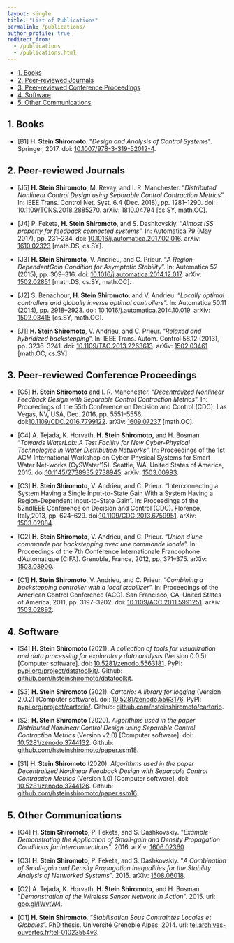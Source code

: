 ```yaml
---
layout: single
title: "List of Publications"
permalink: /publications/
author_profile: true
redirect_from:
  - /publications
  - /publications.html
---
```


- [1. Books](#1-books)
- [2. Peer-reviewed Journals](#2-peer-reviewed-journals)
- [3. Peer-reviewed Conference Proceedings](#3-peer-reviewed-conference-proceedings)
- [4. Software](#4-software)
- [5. Other Communications](#5-other-communications)

## 1. Books

* [B1] **H. Stein Shiromoto**.
  "*Design and Analysis of Control Systems*". Springer, 2017.
  doi: [10.1007/978-3-319-52012-4](http://dx.doi.org/10.1007/978-3-319-52012-4).

## 2. Peer-reviewed Journals

* [J5] **H. Stein Shiromoto**, M. Revay, and I. R. Manchester. “*Distributed Nonlinear Control Design using Separable Control Contraction Metrics*”. In: IEEE Trans. Control Net. Syst. 6.4 (Dec. 2018), pp. 1281–1290. doi: [10.1109/TCNS.2018.2885270](http://dx.doi.org/10.1109/TCNS.2018.2885270). arXiv: [1810.04794](https://arxiv.org/abs/1810.04794) [cs.SY, math.OC].

* [J4] P. Feketa, **H. Stein Shiromoto**, and S. Dashkovskiy. “*Almost ISS property for feedback connected systems*”. In: Automatica 79 (May 2017), pp. 231–234. doi: [10.1016/j.automatica.2017.02.016](http://dx.doi.org/10.1016/j.automatica.2017.02.016). arXiv: [1610.02323](https://arxiv.org/abs/1610.02323) [math.DS, cs.SY].

* [J3] **H. Stein Shiromoto**, V. Andrieu, and C. Prieur. “*A Region-DependentGain Condition for Asymptotic Stability*”. In: Automatica 52 (2015), pp. 309–316. doi: [10.1016/j.automatica.2014.12.017](http://dx.doi.org/10.1016/j.automatica.2014.12.017). arXiv: [1502.02851](https://arxiv.org/abs/1502.02851) [math.DS, cs.SY, math.OC].

* [J2] S. Benachour, **H. Stein Shiromoto**, and V. Andrieu. “*Locally optimal controllers and globally inverse optimal controllers*”. In: Automatica 50.11 (2014), pp. 2918–2923. doi: [10.1016/j.automatica.2014.10.019](http://dx.doi.org/10.1016/j.automatica.2014.10.019). arXiv: [1502.03415](https://arxiv.org/abs/1502.03415) [cs.SY, math.OC].

* [J1] **H. Stein Shiromoto**, V. Andrieu, and C. Prieur. “*Relaxed and hybridized backstepping*”. In: IEEE Trans. Autom. Control 58.12 (2013), pp. 3236–3241. doi: [10.1109/TAC.2013.2263613](http://dx.doi.org/10.1109/TAC.2013.2263613). arXiv: [1502.03461](https://arxiv.org/abs/1502.03461) [math.OC, cs.SY].

## 3. Peer-reviewed Conference Proceedings

* [C5] **H. Stein Shiromoto** and I. R. Manchester. “*Decentralized Nonlinear Feedback Design with Separable Control Contraction Metrics*”. In: Proceedings of the 55th Conference on Decision and Control (CDC). Las Vegas, NV, USA, Dec. 2016, pp. 5551–5556. doi:[10.1109/CDC.2016.7799122](http://dx.doi.org/10.1109/CDC.2016.7799122). arXiv: [1609.07237](https://arxiv.org/abs/1609.07237) [math.OC].

* [C4] A. Tejada, K. Horvath, **H. Stein Shiromoto**, and H. Bosman. “*Towards WaterLab: A Test Facility for New Cyber-Physical Technologies in Water Distribution Networks*”. In: Proceedings of the 1st ACM International Workshop on Cyber-Physical Systems for Smart Water Net-works (CySWater’15). Seattle, WA, United States of America, 2015. doi:[10.1145/2738935.2738945](http://dx.doi.org/10.1145/2738935.2738945). arXiv: [1503.00993](https://arxiv.org/abs/1503.00993).

* [C3] **H. Stein Shiromoto**, V. Andrieu, and C. Prieur. “Interconnecting a System Having a Single Input-to-State Gain With a System Having a Region-Dependent Input-to-State Gain”. In: Proceedings of the 52ndIEEE Conference on Decision and Control (CDC). Florence, Italy,2013, pp. 624–629. doi:[10.1109/CDC.2013.6759951](http://dx.doi.org/10.1109/CDC.2013.6759951). arXiv: [1503.02884](https://arxiv.org/abs/1503.02884).

* [C2] **H. Stein Shiromoto**, V. Andrieu, and C. Prieur. “*Union d’une commande par backstepping avec une commande locale*”. In: Proceedings of the 7th Conférence Internationale Francophone d’Automatique (CIFA). Grenoble, France, 2012, pp. 371–375. arXiv: [1503.03900](https://arxiv.org/abs/1503.03900).

* [C1] **H. Stein Shiromoto**, V. Andrieu, and C. Prieur. “*Combining a backstepping controller with a local stabilizer*”. In: Proceedings of the American Control Conference (ACC). San Francisco, CA, United States of America, 2011, pp. 3197–3202. doi: [10.1109/ACC.2011.5991251](http://dx.doi.org/10.1109/ACC.2011.5991251). arXiv: [1503.02892](https://arxiv.org/abs/1503.02892).

## 4. Software

* [S4] **H. Stein Shiromoto** (2021). *A collection of tools for visualization and data processing for exploratory data analysis* (Version 0.0.5) [Computer software]. doi: [10.5281/zenodo.5563181](https://doi.org/10.5281/zenodo.5563181). PyPI: [pypi.org/project/datatoolkit/](https://pypi.org/project/datatoolkit/). Github: [github.com/hsteinshiromoto/datatoolkit](https://github.com/hsteinshiromoto/datatoolkit).

* [S3] **H. Stein Shiromoto** (2021). *Cartorio: A library for logging* (Version 2.0.2) [Computer software]. doi: [10.5281/zenodo.5563176](https://doi.org/10.5281/zenodo.5563176). PyPI: [pypi.org/project/cartorio/](https://pypi.org/project/cartorio/). Github: [github.com/hsteinshiromoto/cartorio](https://github.com/hsteinshiromoto/cartorio).

* [S2] **H. Stein Shiromoto** (2020). *Algorithms used in the paper Distributed Nonlinear Control Design using Separable Control Contraction Metrics* (Version v2.0) [Computer software]. doi: [10.5281/zenodo.3744132](https://doi.org/10.5281/zenodo.3744132). Github: [github.com/hsteinshiromoto/paper.ssm18](https://github.com/hsteinshiromoto/paper.ssm18).

* [S1] **H. Stein Shiromoto** (2020). *Algorithms used in the paper Decentralized Nonlinear Feedback Design with Separable Control Contraction Metrics* (Version 1.0) [Computer software]. doi: [10.5281/zenodo.3744126](https://doi.org/10.5281/zenodo.3744126). Github: [github.com/hsteinshiromoto/paper.ssm16](https://github.com/hsteinshiromoto/paper.ssm16).

## 5. Other Communications

* [O4] **H. Stein Shiromoto**, P. Feketa, and S. Dashkovskiy. "*Example Demonstrating the Application of Small-gain and Density Propagation Conditions for Interconnections*". 2016. arXiv: [1606.02360](https://arxiv.org/abs/1606.02360).

* [O3] **H. Stein Shiromoto**, P. Feketa, and S. Dashkovskiy. "*A Combination of Small-gain and Density Propagation Inequalities for the Stability Analysis of Networked Systems*". 2015. arXiv: [1508.06018](https://arxiv.org/abs/1508.06018).

* [O2] A. Tejada, K. Horvath, **H. Stein Shiromoto**, and H. Bosman. "*Demonstration of the Wireless Sensor Network in Action*". 2015. url: [goo.gl/IWvtW4](http://goo.gl/IWvtW4).

* [O1] **H.  Stein Shiromoto**.  “*Stabilisation Sous Contraintes Locales et Globales*”. PhD thesis. Université Grenoble Alpes, 2014. url: [tel.archives-ouvertes.fr/tel-01023554v3](https://tel.archives-ouvertes.fr/tel-01023554v3).
